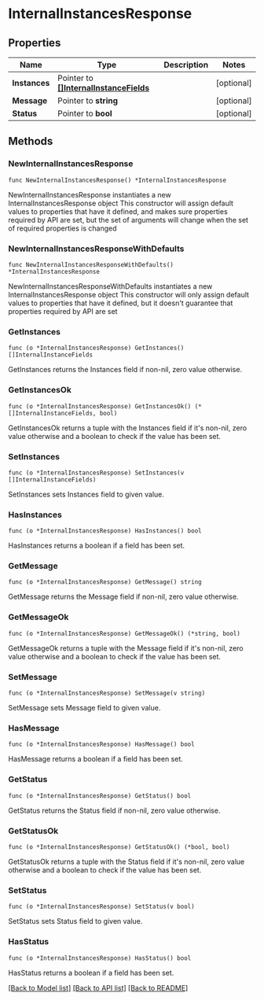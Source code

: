 # InternalInstancesResponse

## Properties

Name | Type | Description | Notes
------------ | ------------- | ------------- | -------------
**Instances** | Pointer to [**[]InternalInstanceFields**](InternalInstanceFields.md) |  | [optional] 
**Message** | Pointer to **string** |  | [optional] 
**Status** | Pointer to **bool** |  | [optional] 

## Methods

### NewInternalInstancesResponse

`func NewInternalInstancesResponse() *InternalInstancesResponse`

NewInternalInstancesResponse instantiates a new InternalInstancesResponse object
This constructor will assign default values to properties that have it defined,
and makes sure properties required by API are set, but the set of arguments
will change when the set of required properties is changed

### NewInternalInstancesResponseWithDefaults

`func NewInternalInstancesResponseWithDefaults() *InternalInstancesResponse`

NewInternalInstancesResponseWithDefaults instantiates a new InternalInstancesResponse object
This constructor will only assign default values to properties that have it defined,
but it doesn't guarantee that properties required by API are set

### GetInstances

`func (o *InternalInstancesResponse) GetInstances() []InternalInstanceFields`

GetInstances returns the Instances field if non-nil, zero value otherwise.

### GetInstancesOk

`func (o *InternalInstancesResponse) GetInstancesOk() (*[]InternalInstanceFields, bool)`

GetInstancesOk returns a tuple with the Instances field if it's non-nil, zero value otherwise
and a boolean to check if the value has been set.

### SetInstances

`func (o *InternalInstancesResponse) SetInstances(v []InternalInstanceFields)`

SetInstances sets Instances field to given value.

### HasInstances

`func (o *InternalInstancesResponse) HasInstances() bool`

HasInstances returns a boolean if a field has been set.

### GetMessage

`func (o *InternalInstancesResponse) GetMessage() string`

GetMessage returns the Message field if non-nil, zero value otherwise.

### GetMessageOk

`func (o *InternalInstancesResponse) GetMessageOk() (*string, bool)`

GetMessageOk returns a tuple with the Message field if it's non-nil, zero value otherwise
and a boolean to check if the value has been set.

### SetMessage

`func (o *InternalInstancesResponse) SetMessage(v string)`

SetMessage sets Message field to given value.

### HasMessage

`func (o *InternalInstancesResponse) HasMessage() bool`

HasMessage returns a boolean if a field has been set.

### GetStatus

`func (o *InternalInstancesResponse) GetStatus() bool`

GetStatus returns the Status field if non-nil, zero value otherwise.

### GetStatusOk

`func (o *InternalInstancesResponse) GetStatusOk() (*bool, bool)`

GetStatusOk returns a tuple with the Status field if it's non-nil, zero value otherwise
and a boolean to check if the value has been set.

### SetStatus

`func (o *InternalInstancesResponse) SetStatus(v bool)`

SetStatus sets Status field to given value.

### HasStatus

`func (o *InternalInstancesResponse) HasStatus() bool`

HasStatus returns a boolean if a field has been set.


[[Back to Model list]](../README.md#documentation-for-models) [[Back to API list]](../README.md#documentation-for-api-endpoints) [[Back to README]](../README.md)


